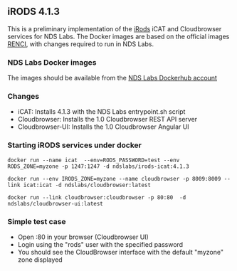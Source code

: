 ## iRODS 4.1.3

This is a preliminary implementation of the [iRods](https://docs.irods.org/4.1.3/manual/installation/) iCAT and Cloudbrowser services for NDS Labs. The Docker images are based on the official images [RENCI](https://github.com/irods/contrib/tree/master/irods-docker), with changes required to run in NDS Labs.

### NDS Labs Docker images

The images should be available from the [NDS Labs Dockerhub account](https://hub.docker.com/u/ndslabs/)

### Changes

* iCAT: Installs 4.1.3 with the NDS Labs entrypoint.sh script
* Cloudbrowser: Installs the 1.0 Cloudbrowser REST API server 
* Cloudbrowser-UI: Installs the 1.0 Cloudbrowser Angular UI


### Starting iRODS services under docker

```
docker run --name icat  --env=RODS_PASSWORD=test --env RODS_ZONE=myzone -p 1247:1247 -d ndslabs/irods-icat:4.1.3
```

```
docker run --env IRODS_ZONE=myzone --name cloudbrowser -p 8009:8009 --link icat:icat -d ndslabs/cloudbrowser:latest
```

```
docker run --link cloudbrowser:cloudbrowser -p 80:80  -d ndslabs/cloudbrowser-ui:latest
```

### Simple test case
* Open <host>:80 in your browser (Cloudbrowser UI)
* Login using the "rods" user with the specified password
* You should see the CloudBrowser interface with the default "myzone" zone displayed
